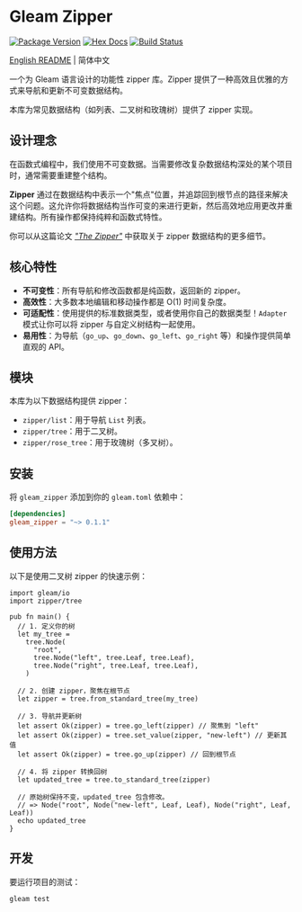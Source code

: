 # Gleam Zipper

[![Package Version](https://img.shields.io/hexpm/v/gleam_zipper)](https://hex.pm/packages/gleamy_zipper)
[![Hex Docs](https://img.shields.io/badge/hex-docs-ffaff3)](https://hexdocs.pm/gleamy_zipper/)
[![Build Status](https://github.com/Frid-Yuandu/zipper/workflows/test/badge.svg)](https://github.com/Frid-Yuandu/zipper/actions)

[English README](./README.md) | 简体中文

一个为 Gleam 语言设计的功能性 zipper 库。Zipper 提供了一种高效且优雅的方式来导航和更新不可变数据结构。

本库为常见数据结构（如列表、二叉树和玫瑰树）提供了 zipper 实现。

## 设计理念

在函数式编程中，我们使用不可变数据。当需要修改复杂数据结构深处的某个项目时，通常需要重建整个结构。

**Zipper** 通过在数据结构中表示一个"焦点"位置，并追踪回到根节点的路径来解决这个问题。这允许你将数据结构当作可变的来进行更新，然后高效地应用更改并重建结构。所有操作都保持纯粹和函数式特性。

你可以从这篇论文 [*"The Zipper"*](https://www.cambridge.org/core/journals/journal-of-functional-programming/article/zipper/0C058890B8A9B588F26E6D68CF0CE204) 中获取关于 zipper 数据结构的更多细节。

## 核心特性

-   **不可变性**：所有导航和修改函数都是纯函数，返回新的 zipper。
-   **高效性**：大多数本地编辑和移动操作都是 O(1) 时间复杂度。
-   **可适配性**：使用提供的标准数据类型，或者使用你自己的数据类型！`Adapter` 模式让你可以将 zipper 与自定义树结构一起使用。
-   **易用性**：为导航（`go_up`、`go_down`、`go_left`、`go_right` 等）和操作提供简单直观的 API。

## 模块

本库为以下数据结构提供 zipper：

-   `zipper/list`：用于导航 `List` 列表。
-   `zipper/tree`：用于二叉树。
-   `zipper/rose_tree`：用于玫瑰树（多叉树）。

## 安装

将 `gleam_zipper` 添加到你的 `gleam.toml` 依赖中：

```toml
[dependencies]
gleam_zipper = "~> 0.1.1"
```

## 使用方法

以下是使用二叉树 zipper 的快速示例：

```gleam
import gleam/io
import zipper/tree

pub fn main() {
  // 1. 定义你的树
  let my_tree =
    tree.Node(
      "root",
      tree.Node("left", tree.Leaf, tree.Leaf),
      tree.Node("right", tree.Leaf, tree.Leaf),
    )

  // 2. 创建 zipper，聚焦在根节点
  let zipper = tree.from_standard_tree(my_tree)

  // 3. 导航并更新树
  let assert Ok(zipper) = tree.go_left(zipper) // 聚焦到 "left"
  let assert Ok(zipper) = tree.set_value(zipper, "new-left") // 更新其值
  let assert Ok(zipper) = tree.go_up(zipper) // 回到根节点

  // 4. 将 zipper 转换回树
  let updated_tree = tree.to_standard_tree(zipper)

  // 原始树保持不变，updated_tree 包含修改。
  // => Node("root", Node("new-left", Leaf, Leaf), Node("right", Leaf, Leaf))
  echo updated_tree
}
```

## 开发

要运行项目的测试：

```shell
gleam test
```